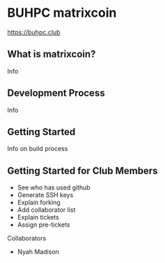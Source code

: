 BUHPC matrixcoin 
================

https://buhpc.club


What is matrixcoin?
----------------

Info

Development Process
-------------------

Info

Getting Started
---------------

Info on build process

Getting Started for Club Members
--------------------------------
 - See who has used github
 - Generate SSH keys
 - Explain forking
 - Add collaborator list
 - Explain tickets
 - Assign pre-tickets

Collaborators






 - Nyah Madison
